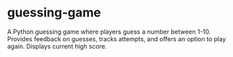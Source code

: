 # guessing-game
A Python guessing game where players guess a number between 1-10. Provides feedback on guesses, tracks attempts, and offers an option to play again. Displays current high score.
